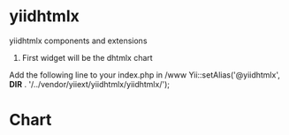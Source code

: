 yiidhtmlx
=========

yiidhtmlx components and extensions

1) First widget will be the dhtmlx chart

Add the following line to your index.php in /www
Yii::setAlias('@yiidhtmlx', __DIR__ . '/../vendor/yiiext/yiidhtmlx/yiidhtmlx/');


Chart
=====
